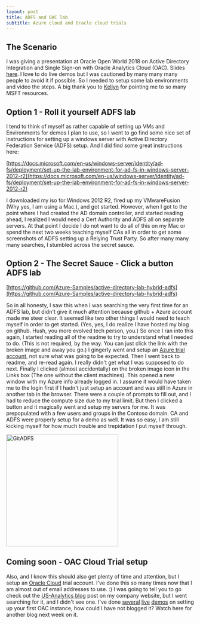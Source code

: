 ```yaml
---
layout: post
title: ADFS and OAC lab
subtitle: Azure cloud and Oracle cloud trials
---
```


## The Scenario

I was giving a presentation at Oracle Open World 2018 on Active Directory Integration and Single Sign-on with Oracle Analytics Cloud (OAC). Slides [here](https://www.slideshare.net/secret/qERdzGtv9SZTpj). I love to do live demos but I was cautioned by many many many people to avoid it if possible. So I needed to setup some lab environments and video the steps. A big thank you to [Kellyn](https://twitter.com/DBAKevlar) for pointing me to so many MSFT resources.

## Option 1 - Roll it yourself ADFS lab

I tend to think of myself as rather capable of setting up VMs and Environments for demos I plan to use, so I went to go find some nice set of instructions for setting up a windows server with Active Directory Federation Service (ADFS) setup. And I did find some great instructions here:

[https://docs.microsoft.com/en-us/windows-server/identity/ad-fs/deployment/set-up-the-lab-environment-for-ad-fs-in-windows-server-2012-r2](https://docs.microsoft.com/en-us/windows-server/identity/ad-fs/deployment/set-up-the-lab-environment-for-ad-fs-in-windows-server-2012-r2)

I downloaded my iso for Windows 2012 R2, fired up my VMwareFusion (Why yes, I am using a Mac.), and got started. However, when I got to the point where I had created the AD domain controller, and started reading ahead, I realized I would need a Cert Authority and ADFS all on separate servers. At that point I decide I do not want to do all of this on my Mac or spend the next two weeks teaching myself CAs all in order to get some screenshots of ADFS setting up a Relying Trust Party. So after many many many searches, I stumbled across the secret sauce.

## Option 2 - The Secret Sauce - Click a button ADFS lab

[https://github.com/Azure-Samples/active-directory-lab-hybrid-adfs](https://github.com/Azure-Samples/active-directory-lab-hybrid-adfs)

So in all honesty, I saw this when I was searching the very first time for an ADFS lab, but didn't give it much attention because github + Azure account made me steer clear. It seemed like two other things I would need to teach myself in order to get started. (Yes, yes, I do realize I have hosted my blog on github. Hush, you more evolved tech person, you.) So once I ran into this again, I started reading all of the readme to try to understand what I needed to do. (This is not required, by the way. You can just click the link with the broken image and away you go.) I gingerly went and setup an [Azure trial account](https://azure.microsoft.com/en-us/free/), not sure what was going to be expected. Then I went back to readme, and re-read again. I really didn't get what I was supposed to do next. Finally I clicked (almost accidentally) on the broken image icon in the Links box (The one without the client machines). This opened a new window with my Azure info already logged in. I assume it would have taken me to the login first if I hadn't just setup an account and was still in Azure in another tab in the browser. There were a couple of prompts to fill out, and I had to reduce the compute size due to my trial limit. But then I clicked a button and it magically went and setup my servers for me. It was prepopulated with a few users and groups in the Contoso domain. CA and ADFS were properly setup for a demo as well. It was so easy, I am still kicking myself for how much trouble and trepidation I put myself through.

<img src="http://BecWagner.github.io/img/GitADFS.png" alt="GitADFS" style="width:300px;">

## Coming soon - OAC Cloud Trial setup

Also, and I know this should also get plenty of time and attention, but I setup an [Oracle Cloud](https://myservices.us.oraclecloud.com/mycloud/signup) trial account. I've done this so many times now that I am almost out of email addresses to use. :) I was going to tell you to go check out the [US-Analytics blog](https://www.us-analytics.com/hyperionblog) post on my company website, but I went searching for it, and I didn't see one. I've done [several](https://stxhug.org/) [live](http://coug.us/2018-06-26-chicago-oracle-users-group-meeting-sponsored-by-quest/) [demos](https://www.meetup.com/ODTUGers/events/250377840/) on setting up your first OAC instance, how could I have not blogged it? Watch here for another blog next week on it.